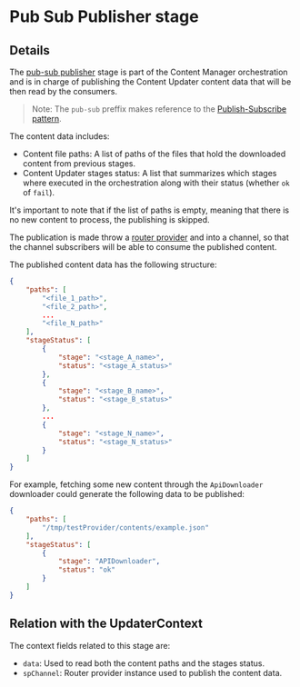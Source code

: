 # Pub Sub Publisher stage

## Details

The [pub-sub publisher](../../src/components/pubSubPublisher.hpp) stage is part of the Content Manager orchestration and is in charge of publishing the Content Updater content data that will be then read by the consumers.

> Note: The `pub-sub` preffix makes reference to the [Publish-Subscribe pattern](https://github.com/wazuh/wazuh/issues/16786).

The content data includes:
- Content file paths: A list of paths of the files that hold the downloaded content from previous stages.
- Content Updater stages status: A list that summarizes which stages where executed in the orchestration along with their status (whether `ok` of `fail`).

It's important to note that if the list of paths is empty, meaning that there is no new content to process,  the publishing is skipped.

The publication is made throw a [router provider](../../../router/include/iRouterProvider.hpp) and into a channel, so that the channel subscribers will be able to consume the published content.

The published content data has the following structure:

```json
{
    "paths": [
        "<file_1_path>",
        "<file_2_path>",
        ...
        "<file_N_path>"
    ],
    "stageStatus": [
        {
            "stage": "<stage_A_name>",
            "status": "<stage_A_status>"
        },
        {
            "stage": "<stage_B_name>",
            "status": "<stage_B_status>"
        },
        ...
        {
            "stage": "<stage_N_name>",
            "status": "<stage_N_status>"
        }
    ]
}
```

For example, fetching some new content through the `ApiDownloader` downloader could generate the following data to be published:

```json
{
    "paths": [
        "/tmp/testProvider/contents/example.json"
    ],
    "stageStatus": [
        {
            "stage": "APIDownloader",
            "status": "ok"
        }
    ]
}
```

## Relation with the UpdaterContext

The context fields related to this stage are:

- `data`: Used to read both the content paths and the stages status.
- `spChannel`: Router provider instance used to publish the content data.
